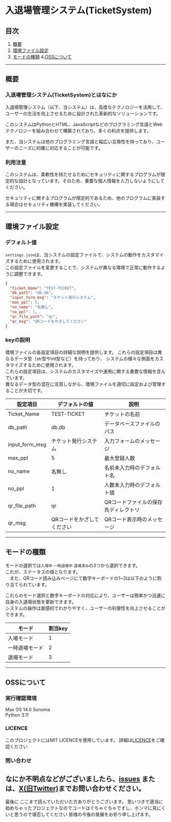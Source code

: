 # 入退場管理システム(TicketSystem)
## 目次

1. [概要](#概要)
2. [環境ファイル設定](#環境ファイル設定)
3. [モードの種類](#モードの種類)
4.[OSSについて](#OSSについて)
---

## 概要

### 入退場管理システム(TicketSystem)とはなにか

入退場管理システム（以下、当システム）は、高度なテクノロジーを活用して、ユーザーの生活を向上させるために設計された革新的なソリューションです。

このシステムはPythonとHTML、JavaScriptなどのプログラミング言語とWebテクノロジーを組み合わせて構築されており、多くの利点を提供します。

また、当システムは他のプログラミング言語と幅広い互換性を持っており、ユーザーのニーズに的確に対応することが可能です。

### 利用注意

このシステムは、柔軟性を持たせるためにセキュリティに関するプログラムが限定的な設計となっています。そのため、重要な個人情報を入力しないようにしてください。

セキュリティに関するプログラムが限定的であるため、他のプログラムに実装する場合はセキュリティ機構を実装してください。

---

## 環境ファイル設定

### デフォルト値

`settings.json`は、当システムの設定ファイルで、システムの動作をカスタマイズするために使用されます。  
この設定ファイルを変更することで、システムが異なる環境で正常に動作するように調整できます。

```json
{
  "Ticket_Name": "TEST-TICKET",
  "db_path": "db.db",
  "input_form_msg": "チケット発行システム",
  "max_ppl": 5,
  "no_name": "名無し",
  "no_ppl": 1,
  "qr_file_path": "qr",
  "qr_msg": "QRコードをかざしてください"
}
```

### keyの説明

環境ファイルの各設定項目の詳細な説明を提供します。 これらの設定項目は異なるデータ型（str型やint型など）を持っており、
システムの様々な側面をカスタマイズするために使用されます。  
これらの設定項目は、システムのカスタマイズや運用に関する重要な情報を含んでいます。  
異なるデータ型の混在に注意しながら、環境ファイルを適切に設定および管理することが大切です。

| 設定項目           | デフォルトの値        | 説明                  |
|----------------|----------------|---------------------|
| Ticket_Name    | TEST-TICKET    | チケットの名前             |
| db_path        | db.db          | データベースファイルのパス       |
| input_form_msg | チケット発行システム     | 入力フォームのメッセージ        |
| max_ppl        | 5              | 最大登録人数              |
| no_name        | 名無し            | 名前未入力時のデフォルト名       |
| no_ppl         | 1              | 人数未入力時のデフォルト値       |
| qr_file_path   | qr             | QRコードファイルの保存先ディレクトリ |
| qr_msg         | QRコードをかざしてください | QRコード表示時のメッセージ      |

---

## モードの種類

モードの選択では`入場中` `一時退場中` `退場済み`の3つから選択できます。  
これが、ステータスの値となります。  
　また、QRコード読み込みページにて数字キーボードの1~3は以下のように割り当てられています。  

これらのモード選択と数字キーボードの対応により、ユーザーは簡単かつ迅速に自身の入退場状態を更新できます。  
システムの操作は直感的でわかりやすく、ユーザーの利便性を向上させることができます。

| モード     | 割当key |
|---------|-------|
| 入場モード   | 1     |
| 一時退場モード | 2     |
| 退場モード   | 3     |

---
## OSSについて
### 実行確認環境
Max OS 14.0 Sonoma  
Python 3.11
### LICENCE
このプロジェクトにはMIT LICENCEを使用しています。
詳細は[LICENCE](https://github.com/MT472562/TicketSystem/blob/main/LICENSE)をご確認ください
### 問い合わせ
なにか不明点などがございましたら、[issues](https://github.com/MT472562/TicketSystem/issues)
または、[X(旧Twitter)](https://twitter.com/magirawashili)までお問い合わせください。
---
最後に
ここまで読んでいただいた方ありがとうございます。
思いつきで適当に始めちゃったプロジェクトなのでコードはぐちゃぐちゃですし、ホンマに見にくいと思うので堪忍してください
皆様の今後の発展をお祈り申し上げます。




